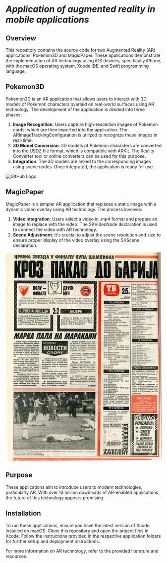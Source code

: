 # *Application of augmented reality in mobile applications*

## **Overview**

This repository contains the source code for two Augmented Reality (AR) applications: Pokemon3D and MagicPaper. These applications demonstrate the implementation of AR technology using iOS devices, specifically iPhone, with the macOS operating system, Xcode IDE, and Swift programming language.

## **Pokemon3D**

Pokemon3D is an AR application that allows users to interact with 3D models of Pokemon characters overlaid on real-world surfaces using AR technology. The development of the application is divided into three phases:

1. **Image Recognition**: Users capture high-resolution images of Pokemon cards, which are then imported into the application. The ARImageTrackingConfiguration is utilized to recognize these images in real-time.
2. **3D Model Conversion**: 3D models of Pokemon characters are converted into the USDZ file format, which is compatible with ARKit. The Reality Converter tool or online converters can be used for this purpose.
3. **Integration**: The 3D models are linked to the corresponding images using scene nodes. Once integrated, the application is ready for use.

![GitHub Logo](gifs/pokemon.gif)

## **MagicPaper**

MagicPaper is a simpler AR application that replaces a static image with a dynamic video overlay using AR technology. The process involves:

1. **Video Integration**: Users select a video in .mp4 format and prepare an image to replace with the video. The SKVideoNode declaration is used to connect the video with AR technology.
2. **Scene Adjustment**: It's crucial to adjust the scene resolution and size to ensure proper display of the video overlay using the SKScene declaration.

![GitHub Logo](gifs/novine.jpg)

## **Purpose**

These applications aim to introduce users to modern technologies, particularly AR. With over 13 million downloads of AR-enabled applications, the future of this technology appears promising.

## **Installation**

To run these applications, ensure you have the latest version of Xcode installed on macOS. Clone this repository and open the project files in Xcode. Follow the instructions provided in the respective application folders for further setup and deployment instructions.

For more information on AR technology, refer to the provided literature and resources.
